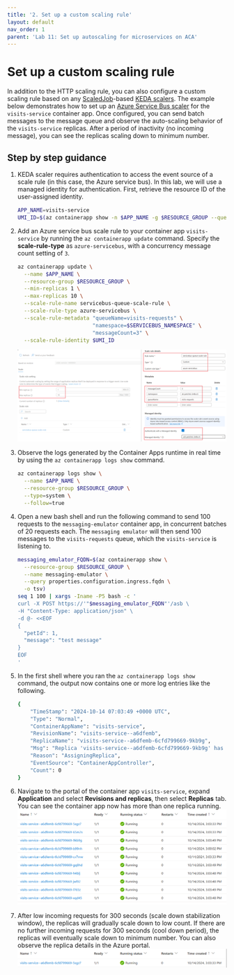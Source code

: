 ```yaml
---
title: '2. Set up a custom scaling rule'
layout: default
nav_order: 1
parent: 'Lab 11: Set up autoscaling for microservices on ACA'
---
```


# Set up a custom scaling rule

In addition to the HTTP scaling rule, you can also configure a custom scaling rule based on any [ScaledJob](https://keda.sh/docs/2.15/concepts/scaling-jobs/)-based [KEDA scalers](https://keda.sh/docs/2.15/scalers/). The example below demonstrates how to set up an [Azure Service Bus scaler](https://keda.sh/docs/2.15/scalers/azure-service-bus/) for the `visits-service` container app. Once configured, you can send batch messages to the message queue and observe the auto-scaling behavior of the `visits-service` replicas. After a period of inactivity (no incoming message), you can see the replicas scaling down to minimum number.

## Step by step guidance

1. KEDA scaler requires authentication to access the event source of a scale rule (in this case, the Azure service bus). In this lab, we will use a managed identity for authentication. First, retrieve the resource ID of the user-assigned identity.
   ```bash
   APP_NAME=visits-service
   UMI_ID=$(az containerapp show -n $APP_NAME -g $RESOURCE_GROUP --query "identity.userAssignedIdentities | keys(@)[0]" --output tsv)
   ```

1. Add an Azure service bus scale rule to your container app `visits-service` by running the `az containerapp update` command. Specify the **scale-rule-type** as `azure-servicebus`, with a concurrency message count setting of `3`.
   ```bash
   az containerapp update \
     --name $APP_NAME \
     --resource-group $RESOURCE_GROUP \
     --min-replicas 1 \
     --max-replicas 10 \
     --scale-rule-name servicebus-queue-scale-rule \
     --scale-rule-type azure-servicebus \
     --scale-rule-metadata "queueName=visits-requests" \
                           "namespace=$SERVICEBUS_NAMESPACE" \
                           "messageCount=3" \
     --scale-rule-identity $UMI_ID
   ```
   ![service bus scale rule](../../images/lab11_service_bus_scale_rule.png)

1. Observe the logs generated by the Container Apps runtime in real time by using the `az containerapp logs show` command.
   ```bash
   az containerapp logs show \
     --name $APP_NAME \
     --resource-group $RESOURCE_GROUP \
     --type=system \
     --follow=true
   ```

1. Open a new bash shell and run the following command to send 100 requests to the `messaging-emulator` container app, in concurrent batches of 20 requests each. The `messaging emulator` will then send 100 messages to the `visits-requests` queue, which the `visits-service` is listening to.
   ```bash
   messaging_emulator_FQDN=$(az containerapp show \
     --resource-group $RESOURCE_GROUP \
     --name messaging-emulator \
     --query properties.configuration.ingress.fqdn \
     -o tsv)
   seq 1 100 | xargs -Iname -P5 bash -c '
   curl -X POST https://'"$messaging_emulator_FQDN"'/asb \
   -H "Content-Type: application/json" \
   -d @- <<EOF
   {
     "petId": 1,
     "message": "test message"
   }
   EOF
   '
   ```

1. In the first shell where you ran the `az containerapp logs show` command, the output now contains one or more log entries like the following.
   ```bash
   {
       "TimeStamp": "2024-10-14 07:03:49 +0000 UTC",
       "Type": "Normal",
       "ContainerAppName": "visits-service",
       "RevisionName": "visits-service--a6dfemb",
       "ReplicaName": "visits-service--a6dfemb-6cfd799669-9kb9g",
       "Msg": "Replica 'visits-service--a6dfemb-6cfd799669-9kb9g' has been scheduled to run on a node.",
       "Reason": "AssigningReplica",
       "EventSource": "ContainerAppController",
       "Count": 0
   }
   ```

1. Navigate to the portal of the container app `visits-service`, expand **Application** and select **Revisions and replicas**, then select **Replicas** tab. You can see the container app now has more than one replica running.
![service bus rule scale out](../../images/lab11_service_bus_rule_scale_out.png)

1. After low incoming requests for 300 seconds (scale down stabilization window), the replicas will gradually scale down to low count. If there are no further incoming requests for 300 seconds (cool down period), the replicas will eventually scale down to minimum number. You can also observe the replica details in the Azure portal.
![service bus rule scale in](../../images/lab11_service_bus_rule_scale_in.png)